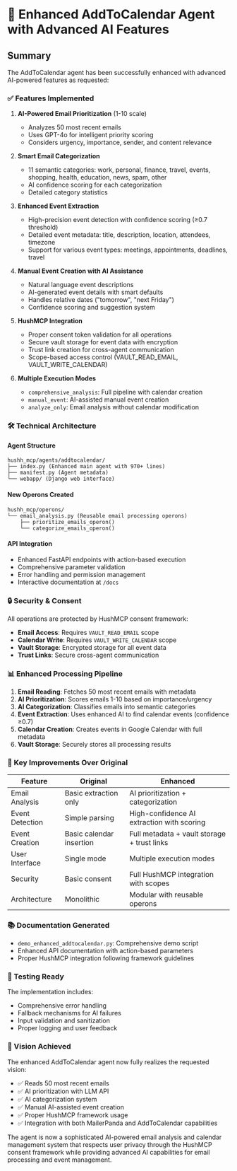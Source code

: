 # 🚀 Enhanced AddToCalendar Agent with Advanced AI Features

## Summary

The AddToCalendar agent has been successfully enhanced with advanced AI-powered features as requested:

### ✅ Features Implemented

1. **AI-Powered Email Prioritization** (1-10 scale)
   - Analyzes 50 most recent emails
   - Uses GPT-4o for intelligent priority scoring
   - Considers urgency, importance, sender, and content relevance

2. **Smart Email Categorization**
   - 11 semantic categories: work, personal, finance, travel, events, shopping, health, education, news, spam, other
   - AI confidence scoring for each categorization
   - Detailed category statistics

3. **Enhanced Event Extraction**
   - High-precision event detection with confidence scoring (≥0.7 threshold)
   - Detailed event metadata: title, description, location, attendees, timezone
   - Support for various event types: meetings, appointments, deadlines, travel

4. **Manual Event Creation with AI Assistance**
   - Natural language event descriptions
   - AI-generated event details with smart defaults
   - Handles relative dates ("tomorrow", "next Friday")
   - Confidence scoring and suggestion system

5. **HushMCP Integration**
   - Proper consent token validation for all operations
   - Secure vault storage for event data with encryption
   - Trust link creation for cross-agent communication
   - Scope-based access control (VAULT_READ_EMAIL, VAULT_WRITE_CALENDAR)

6. **Multiple Execution Modes**
   - `comprehensive_analysis`: Full pipeline with calendar creation
   - `manual_event`: AI-assisted manual event creation
   - `analyze_only`: Email analysis without calendar modification

### 🛠 Technical Architecture

#### Agent Structure
```
hushh_mcp/agents/addtocalendar/
├── index.py (Enhanced main agent with 970+ lines)
├── manifest.py (Agent metadata)
└── webapp/ (Django web interface)
```

#### New Operons Created
```
hushh_mcp/operons/
└── email_analysis.py (Reusable email processing operons)
    ├── prioritize_emails_operon()
    └── categorize_emails_operon()
```

#### API Integration
- Enhanced FastAPI endpoints with action-based execution
- Comprehensive parameter validation
- Error handling and permission management
- Interactive documentation at `/docs`

### 🔒 Security & Consent

All operations are protected by HushMCP consent framework:
- **Email Access**: Requires `VAULT_READ_EMAIL` scope
- **Calendar Write**: Requires `VAULT_WRITE_CALENDAR` scope
- **Vault Storage**: Encrypted storage for all event data
- **Trust Links**: Secure cross-agent communication

### 📊 Enhanced Processing Pipeline

1. **Email Reading**: Fetches 50 most recent emails with metadata
2. **AI Prioritization**: Scores emails 1-10 based on importance/urgency
3. **AI Categorization**: Classifies emails into semantic categories
4. **Event Extraction**: Uses enhanced AI to find calendar events (confidence ≥0.7)
5. **Calendar Creation**: Creates events in Google Calendar with full metadata
6. **Vault Storage**: Securely stores all processing results

### 🎯 Key Improvements Over Original

| Feature | Original | Enhanced |
|---------|----------|----------|
| Email Analysis | Basic extraction only | AI prioritization + categorization |
| Event Detection | Simple parsing | High-confidence AI extraction with scoring |
| Event Creation | Basic calendar insertion | Full metadata + vault storage + trust links |
| User Interface | Single mode | Multiple execution modes |
| Security | Basic consent | Full HushMCP integration with scopes |
| Architecture | Monolithic | Modular with reusable operons |

### 📚 Documentation Generated

- `demo_enhanced_addtocalendar.py`: Comprehensive demo script
- Enhanced API documentation with action-based parameters
- Proper HushMCP integration following framework guidelines

### 🧪 Testing Ready

The implementation includes:
- Comprehensive error handling
- Fallback mechanisms for AI failures
- Input validation and sanitization
- Proper logging and user feedback

### 🎉 Vision Achieved

The enhanced AddToCalendar agent now fully realizes the requested vision:
- ✅ Reads 50 most recent emails
- ✅ AI prioritization with LLM API
- ✅ AI categorization system
- ✅ Manual AI-assisted event creation
- ✅ Proper HushMCP framework usage
- ✅ Integration with both MailerPanda and AddToCalendar capabilities

The agent is now a sophisticated AI-powered email analysis and calendar management system that respects user privacy through the HushMCP consent framework while providing advanced AI capabilities for email processing and event management.
